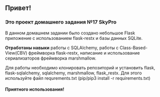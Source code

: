 ## Привет!

### Это проект домашнего задания №17 SkyPro

В данном домашнем задании было создано небольшое Flask приложение с использованием flask-restx и базы данных SQLite.

**Отработаны навыки** работы с SQLAlchemy, работы с Class-Based-View(CBV) фреймворка flask-restx, написание и
использование сериализаторов фреймворка marshmallow.

Для работы необходимо клонировать репозиторий и установить flask, flask-sqlalchemy, sqlalchemy, marshmallow,
flask_restx. Для этого используйте файл requrements.txt (pip/pip3 install -r requirements.txt)
#### Приятного использования! 
